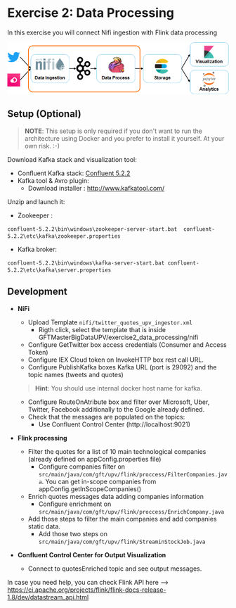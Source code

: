 # Exercise 2: Data Processing

In this exercise you will connect Nifi ingestion with Flink data processing

![Exercise architecture](../img/architecture_exercise2.png)

## Setup (Optional)

> **NOTE**: This setup is only required if you don't want to run the architecture using Docker and you prefer to install it yourself. At your own risk. :-)

Download Kafka stack and visualization tool:

* Confluent Kafka stack: [Confluent 5.2.2](http://packages.confluent.io/archive/5.2/confluent-5.2.2-2.11.tar.gz?_ga=2.174462370.1890803127.1563567511-395073974.1561650126)
* Kafka tool & Avro plugin:
	* Download installer : http://www.kafkatool.com/ 
		
Unzip and launch it:

* Zookeeper :
```
confluent-5.2.2\bin\windows\zookeeper-server-start.bat  confluent-5.2.2\etc\kafka\zookeeper.properties
```

* Kafka broker:
```
confluent-5.2.2\bin\windows\kafka-server-start.bat confluent-5.2.2\etc\kafka\server.properties
```

## Development

* **NiFi**
	* Upload Template `nifi/twitter_quotes_upv_ingestor.xml` 
		* Rigth click, select the template that is inside GFTMasterBigDataUPV/exercise2_data_processing/nifi
	* Configure GetTwitter box access credentials (Consumer and Access Token)
	* Configure IEX Cloud token on InvokeHTTP box rest call URL.
	* Configure PublishKafka boxes Kafka URL (port is 29092) and the topic names (tweets and quotes)
	> **Hint**: You should use internal docker host name for kafka. 

	* Configure RouteOnAtribute box and filter over Microsoft, Uber, Twitter, Facebook additionally to the Google already defined.
	* Check that the messages are populated on the topics:
		* Use Confluent Control Center (http://localhost:9021)
* **Flink processing**
	* Filter the quotes for a list of 10 main technological companies (already defined on appConfig.properties file) 
		* Configure companies filter on `src/main/java/com/gft/upv/flink/proccess/FilterCompanies.java`. You can  get in-scope companies from appConfig.getInScopeCompanies()
	* Enrich quotes messages data adding companies information 
		* Configure enrichment on `src/main/java/com/gft/upv/flink/proccess/EnrichCompany.java`
	* Add those steps to filter the main companies and add companies static data.  
		* Add those  two steps on `src/main/java/com/gft/upv/flink/StreaminStockJob.java`
* **Confluent Control Center for Output Visualization**
	* Connect  to quotesEnriched topic and see output messages.

In case you need help, you can check Flink API here --> https://ci.apache.org/projects/flink/flink-docs-release-1.8/dev/datastream_api.html
